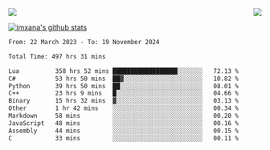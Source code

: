 <p>
  <a href="https://count.getloli.com/"><img src="https://count.getloli.com/get/@xana.readme?theme=moebooru-h"></a>
  <img src="https://weather-icon.journeyad.repl.co/@hangzhou?v=1" align="right">
</p>


<a href="https://github.com/imxana"><img align="center" src="https://github-readme-stats.vercel.app/api?username=imxana&show_icons=true&include_all_commits=true&hide_border=tru&custom_title=imxana%27s%20Github%20Stats" alt="imxana's github stats" /></a> 

<!--START_SECTION:waka-->

```txt
From: 22 March 2023 - To: 19 November 2024

Total Time: 497 hrs 31 mins

Lua          358 hrs 52 mins ██████████████████░░░░░░░   72.13 %
C#           53 hrs 50 mins  ██▓░░░░░░░░░░░░░░░░░░░░░░   10.82 %
Python       39 hrs 50 mins  ██░░░░░░░░░░░░░░░░░░░░░░░   08.01 %
C++          23 hrs 9 mins   █░░░░░░░░░░░░░░░░░░░░░░░░   04.66 %
Binary       15 hrs 32 mins  ▓░░░░░░░░░░░░░░░░░░░░░░░░   03.13 %
Other        1 hr 42 mins    ░░░░░░░░░░░░░░░░░░░░░░░░░   00.34 %
Markdown     58 mins         ░░░░░░░░░░░░░░░░░░░░░░░░░   00.20 %
JavaScript   48 mins         ░░░░░░░░░░░░░░░░░░░░░░░░░   00.16 %
Assembly     44 mins         ░░░░░░░░░░░░░░░░░░░░░░░░░   00.15 %
C            33 mins         ░░░░░░░░░░░░░░░░░░░░░░░░░   00.11 %
```

<!--END_SECTION:waka-->
